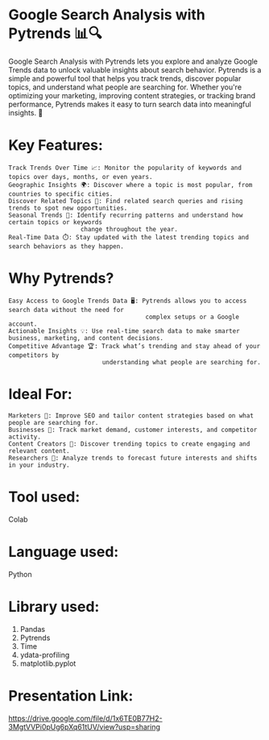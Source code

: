  # Google Search Analysis with Pytrends 📊🔍

Google Search Analysis with Pytrends lets you explore and analyze Google Trends data to unlock valuable insights about search behavior. Pytrends is a simple and powerful tool that helps you track trends, discover popular topics, and understand what people are searching for. Whether you're optimizing your marketing, improving content strategies, or tracking brand performance, Pytrends makes it easy to turn search data into meaningful insights. 🚀

# Key Features:

    Track Trends Over Time 📈: Monitor the popularity of keywords and topics over days, months, or even years.
    Geographic Insights 🌍: Discover where a topic is most popular, from countries to specific cities.
    Discover Related Topics 🔗: Find related search queries and rising trends to spot new opportunities.
    Seasonal Trends 🍂: Identify recurring patterns and understand how certain topics or keywords 
                        change throughout the year.
    Real-Time Data ⏱️: Stay updated with the latest trending topics and search behaviors as they happen.

# Why Pytrends?

    Easy Access to Google Trends Data 🖥️: Pytrends allows you to access search data without the need for 
                                          complex setups or a Google account.
    Actionable Insights 💡: Use real-time search data to make smarter business, marketing, and content decisions.
    Competitive Advantage 🏆: Track what’s trending and stay ahead of your competitors by 
                              understanding what people are searching for.

# Ideal For:

    Marketers 📣: Improve SEO and tailor content strategies based on what people are searching for.
    Businesses 🏢: Track market demand, customer interests, and competitor activity.
    Content Creators 🎥: Discover trending topics to create engaging and relevant content.
    Researchers 🔬: Analyze trends to forecast future interests and shifts in your industry.

# Tool used: 
   Colab
# Language used: 
Python

# Library used:
 1) Pandas
 2) Pytrends
 3) Time
 4) ydata-profiling
 5) matplotlib.pyplot

# Presentation Link:
  https://drive.google.com/file/d/1x6TE0B77H2-3MgtVVPi0pUg6pXq61tUV/view?usp=sharing
